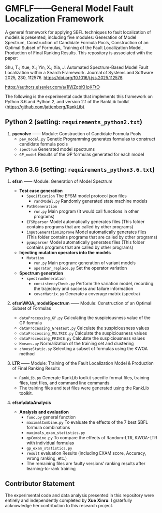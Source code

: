 # GMFLF——General Model Fault Localization Framework

A general framework for applying SBFL techniques to fault localization of models is presented, including five modules: Generation of Model Spectrum, Construction of Candidate Formula Pools, Construction of an Optimal Subset of Formulas, Training of the Fault Localization Model, Production of Final Ranking Results. This repository is associated with the paper: 

Shu, T.; Xue, X.; Yin, X.; Xia, J. Automated Spectrum-Based Model Fault Localization within a Search Framework. Journal of Systems and Software 2025, 230, 112576. https://doi.org/10.1016/j.jss.2025.112576.

https://authors.elsevier.com/a/1lWZqbKHpKFtO

The following is the experimental code that implements this framework on Python 3.6 and Python 2, and version 2.1 of the RankLib toolkit (https://github.com/jattenberg/RankLib).

## Python 2 (setting: `requirements_python2.txt`)

1. **pyevolve** —— Module: Construction of Candidate Formula Pools
    - `pev_model.py`   Genetic Programming generates formulas to construct candidate formula pools
    - `spectrum`   Generated model spectrums
    - `GP_model`   Results of the GP formulas generated for each model

## Python 3.6 (setting: `requirements_python3.6.txt`)

1. **efsm** —— Module: Generation of Model Spectrum
    - **Test case generation**
        - `Specification`   The EFSM model protocol json files
            - `randModel.py`  Randomly generated state machine models
        - `PathGeneration`
            - `run.py`  Main program (It would call functions in other programs)
        - `EFSMparser`   Model automatically generates files (This folder contains programs that are called by other programs)
        - `inputGenerationImprove`  Model automatically generates files (This folder contains programs that are called by other programs)
        - `pyauparser`  Model automatically generates files (This folder contains programs that are called by other programs)
    - **Injecting mutation operators into the models**
        - `Mutation`
            - `run.py`  Main program: generation of variant models
            - `operator_replace.py`   Set the operator variation
    - **Spectrum generation**
        - `spectrumGeneration`
            - `consistencyCheck.py`   Perform the variation model, recording the trajectory and success and failure information
            - `coverMatrix.py`   Generate a coverage matrix (spectra)

2. **efsm\WOA_modelSpectrum** —— Module: Construction of an Optimal Subset of Formulas
    - `dataProcessing_GP.py`   Calculating the suspiciousness value of the GP formula
    - `dataProcessing_Greatest.py`   Calculate the suspiciousness values
    - `dataProcessing_MULTRIC.py`   Calculate the suspiciousness values
    - `dataProcessing_PRINCE.py`   Calculate the suspiciousness values
    - `Kmeans.py`   Normalization of the training set and clustering
    - `chooseStatic.py`   Selecting a subset of formulas using the KWOA method

3. **LTR** —— Module: Training of the Fault Localization Model & Production of Final Ranking Results
    - `RankLib.py`   Generate RankLib toolkit specific format files, training files, test files, and command line commands
    - The training files and test files were generated using the RankLib toolkit.

4. **efsm\dataAnalysis**
    - **Analysis and evaluation**
        - `func.py`   general function
        - `maximalCombine.py`   To evaluate the effects of the 7 best SBFL formula combinations
        - `maximals_exam_statistics.py`
        - `gpCombine.py`   To compare the effects of Random-LTR, KWOA-LTR with individual formulas
        - `gp_exam_statistics.py`
        - `result`   evaluation Results (including EXAM score, Accuracy, wrong ranking, etc.)
        - The remaining files are faulty versions' ranking results after learning-to-rank training
## Contributor Statement
The experimental code and data analysis presented in this repository were entirely and independently completed by **Xue Xinru**. I gratefully acknowledge her contribution to this research project.

